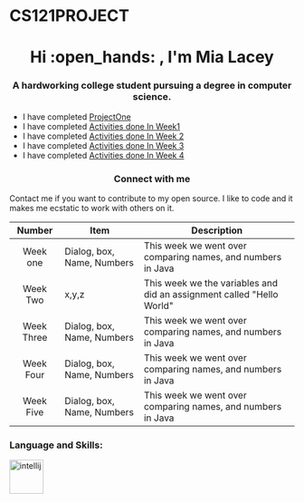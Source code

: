  # CS121PROJECT
<h1 align="center"> Hi :open_hands: , I'm Mia Lacey </h1>
<h3 align="center">   A hardworking college student pursuing a degree in computer science.</h3>




- I have completed [ProjectOne ](https://github.com/miajamarra/CS121PROJECT/tree/2e9b0d59ceaa5eff7df1b170588934ce40c093ab/src/WEEKthree)
- I have completed [Activities done In Week1](https://github.com/miajamarra/CS121PROJECT/tree/0e79c34c55c487c3e77f126d6fb29b10840709e1/src/weekONE)
- I have completed [Activities done In Week 2](https://github.com/miajamarra/CS121PROJECT/tree/3e718e502be097b23b4f0300e373c9605e025cf4/src/weekTWO)
- I have completed [Activities done In Week 3](https://github.com/miajamarra/CS121PROJECT/tree/2e9b0d59ceaa5eff7df1b170588934ce40c093ab/src/WEEKthree)
- I have completed [Activities done In Week 4](https://github.com/miajamarra/CS121PROJECT/tree/2e9b0d59ceaa5eff7df1b170588934ce40c093ab/src/WEEKfour)

<h3 align = "center"> Connect with me </h3>
<p align = "Left" >Contact me if you want to contribute to my open source. I like to code and it makes me ecstatic to work with others on it.</p>

| Number | Item | Description |
|:----: | ------| ------------|
| Week one| Dialog, box, Name, Numbers | This week we went over comparing names, and numbers in Java|
| Week Two| x,y,z | This week we the variables and did an assignment called  "Hello World"|
| Week Three| Dialog, box, Name, Numbers| This week we went over comparing names, and numbers in Java|
| Week Four| Dialog, box, Name, Numbers| This week we went over comparing names, and numbers in Java|
| Week Five | Dialog, box, Name, Numbers| This week we went over comparing names, and numbers in Java|

<h3 align= "left"> Language and Skills: </h3>
<p align = "left"> 
 <a href:="https://github.com/devicons/devicon/blob/master/icons/intellij/intellij-original-wordmark.svg" target="blank" rel = "noreferrer"><img src="https://cdn.jsdelivr.net/gh/devicons/devicon/icons/intellij/intellij-original-wordmark.svg" alt = "intellij" width = "60" height= "60"  /></a>
</p>
